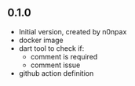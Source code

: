 ## 0.1.0

- Initial version, created by n0npax
- docker image
- dart tool to check if:
  - comment is required
  - comment issue
- github action definition